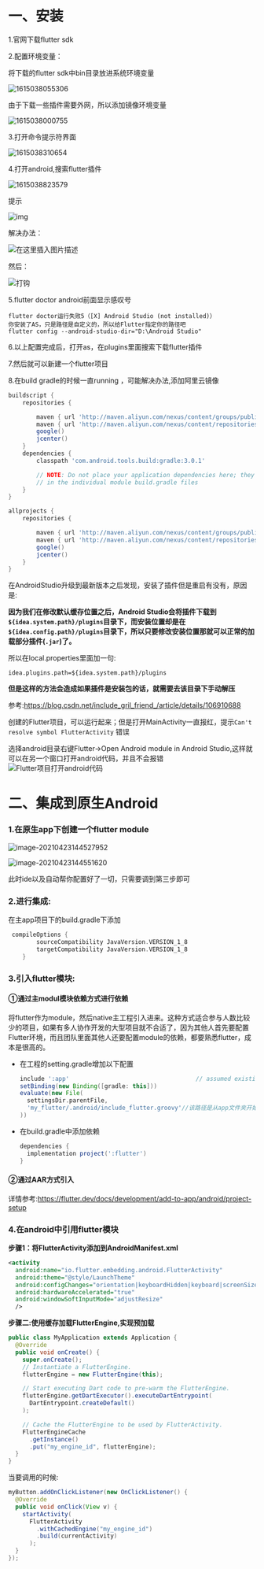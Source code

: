 # 一、安装

1.官网下载flutter sdk

2.配置环境变量：

将下载的flutter sdk中bin目录放进系统环境变量

![1615038055306](D:\typora\图片\1615038055306.png)

由于下载一些插件需要外网，所以添加镜像环境变量

![1615038000755](D:\typora\图片\1615038000755.png)



3.打开命令提示符界面

![1615038310654](D:\typora\图片\1615038310654.png)

4.打开android,搜索flutter插件

![1615038823579](D:\typora\图片\1615038823579.png)

提示

![img](https://img-blog.csdnimg.cn/20200302232218287.png?x-oss-process=image/watermark,type_ZmFuZ3poZW5naGVpdGk,shadow_10,text_aHR0cHM6Ly9ibG9nLmNzZG4ubmV0L3dlaXhpbl80MzE3MDI5Nw==,size_16,color_FFFFFF,t_70) 

解决办法：

 ![在这里插入图片描述](https://img-blog.csdnimg.cn/20200302232226215.png?x-oss-process=image/watermark,type_ZmFuZ3poZW5naGVpdGk,shadow_10,text_aHR0cHM6Ly9ibG9nLmNzZG4ubmV0L3dlaXhpbl80MzE3MDI5Nw==,size_16,color_FFFFFF,t_70) 

然后：

 ![打钩](https://img-blog.csdnimg.cn/202004201431297.png?x-oss-process=image/watermark,type_ZmFuZ3poZW5naGVpdGk,shadow_10,text_aHR0cHM6Ly9ibG9nLmNzZG4ubmV0L2NoZW43OTM5OTE4MzM=,size_16,color_FFFFFF,t_70) 

5.flutter doctor android前面显示感叹号

```
flutter doctor运行失败5（[X] Android Studio (not installed)）
你安装了AS，只是路径是自定义的，所以给Flutter指定你的路径吧
flutter config --android-studio-dir="D:\Android Studio"
```

6.以上配置完成后，打开as，在plugins里面搜索下载flutter插件

7.然后就可以新建一个flutter项目

8.在build gradle的时候一直running ，可能解决办法,添加阿里云镜像

```groovy
buildscript {
    repositories {

        maven { url 'http://maven.aliyun.com/nexus/content/groups/public/' }
        maven { url 'http://maven.aliyun.com/nexus/content/repositories/jcenter' }
        google()
        jcenter()
    }
    dependencies {
        classpath 'com.android.tools.build:gradle:3.0.1'

        // NOTE: Do not place your application dependencies here; they belong
        // in the individual module build.gradle files
    }
}

allprojects {
    repositories {

        maven { url 'http://maven.aliyun.com/nexus/content/groups/public/' }
        maven { url 'http://maven.aliyun.com/nexus/content/repositories/jcenter' }
        google()
        jcenter()
    }
}

```





在AndroidStudio升级到最新版本之后发现，安装了插件但是重启有没有，原因是:

 **因为我们在修改默认缓存位置之后，Android Studio会将插件下载到`${idea.system.path}/plugins`目录下，而安装位置却是在`${idea.config.path}/plugins`目录下，所以只要修改安装位置那就可以正常的加载部分插件(`.jar`)了。** 

所以在local.properties里面加一句:

```properties
idea.plugins.path=${idea.system.path}/plugins
```

**但是这样的方法会造成如果插件是安装包的话，就需要去该目录下手动解压**

参考:https://blog.csdn.net/include_gril_friend_/article/details/106910688

创建的Flutter项目，可以运行起来；但是打开MainActivity一直报红，提示`Can't resolve symbol FlutterActivity` 错误

 选择android目录右键Flutter->Open Android module in Android Studio,这样就可以在另一个窗口打开android代码，并且不会报错
![Flutter项目打开android代码](https://img-blog.csdnimg.cn/20200808174914652.png?x-oss-process=image/watermark,type_ZmFuZ3poZW5naGVpdGk,shadow_10,text_aHR0cHM6Ly9ibG9nLmNzZG4ubmV0L2tpbmd5YzEyMzQ1Njc4OQ==,size_16,color_FFFFFF,t_70) 



# 二、集成到原生Android

### 	1.在原生app下创建一个flutter module

![image-20210423144527952](https://gitee.com/kevinyong/kevin-gallery/raw/master/image-20210423144527952.png)

![image-20210423144551620](https://gitee.com/kevinyong/kevin-gallery/raw/master/image-20210423144551620.png)

此时ide以及自动帮你配置好了一切，只需要调到第三步即可

### 2.进行集成:

在主app项目下的build.gradle下添加

```groovy
 compileOptions {
        sourceCompatibility JavaVersion.VERSION_1_8
        targetCompatibility JavaVersion.VERSION_1_8
    }
```

### 3.引入flutter模块:

#### 	①通过主modul模块依赖方式进行依赖

将flutter作为module，然后native主工程引入进来。这种方式适合参与人数比较少的项目，如果有多人协作开发的大型项目就不合适了，因为其他人首先要配置Flutter环境，而且团队里面其他人还要配置module的依赖，都要熟悉flutter，成本是很高的。

- 在工程的setting.gradle增加以下配置

  ```groovy
  include ':app'                                    // assumed existing content
  setBinding(new Binding([gradle: this]))                                // new
  evaluate(new File(                                                     // new
    settingsDir.parentFile,                                              // new
    'my_flutter/.android/include_flutter.groovy'//该路径是从app文件夹开始，找到flutter模块
  ))    
  ```

- 在build.gradle中添加依赖

  ```groovy
  dependencies {
    implementation project(':flutter')
  }
  ```

  

#### ②通过AAR方式引入

详情参考:https://flutter.dev/docs/development/add-to-app/android/project-setup



### 4.在android中引用flutter模块

**步骤1：将FlutterActivity添加到AndroidManifest.xml**

```xml
<activity
  android:name="io.flutter.embedding.android.FlutterActivity"
  android:theme="@style/LaunchTheme"
  android:configChanges="orientation|keyboardHidden|keyboard|screenSize|locale|layoutDirection|fontScale|screenLayout|density|uiMode"
  android:hardwareAccelerated="true"
  android:windowSoftInputMode="adjustResize"
  />
```

**步骤二:使用缓存加载FlutterEngine,实现预加载**

```java
public class MyApplication extends Application {
  @Override
  public void onCreate() {
    super.onCreate();
    // Instantiate a FlutterEngine.
    flutterEngine = new FlutterEngine(this);

    // Start executing Dart code to pre-warm the FlutterEngine.
    flutterEngine.getDartExecutor().executeDartEntrypoint(
      DartEntrypoint.createDefault()
    );

    // Cache the FlutterEngine to be used by FlutterActivity.
    FlutterEngineCache
      .getInstance()
      .put("my_engine_id", flutterEngine);
  }
}
```

当要调用的时候:

```java
myButton.addOnClickListener(new OnClickListener() {
  @Override
  public void onClick(View v) {
    startActivity(
      FlutterActivity
        .withCachedEngine("my_engine_id")
        .build(currentActivity)
      );
  }
});
```

